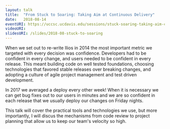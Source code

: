 ```yaml
---
layout: talk
title:  "From Stuck to Soaring: Taking Aim at Continuous Delivery"
date:   2018-08-14
eventURI: https://uccsc.ucdavis.edu/sessions/stuck-soaring-taking-aim-continuous-delivery
videoURI:
slidesURI: /slides/2018-08-stuck-to-soaring
---
```


When we set out to re-write Ilios in 2014 the most important metric we targeted with every decision was confidence. Developers had to be confident in every change,  and users needed to be confident in every release. This meant building code on well tested foundations, choosing technologies that favored stable releases over breaking changes, and adopting a culture of agile project management and test driven development.

In 2017 we averaged a deploy every other week! When it is necessary we can get bug fixes out to our users in minutes and we are so confident in each release that  we usually deploy our changes on Friday nights.

This talk will cover the practical tools and technologies we use, but more importantly, I will discus the mechanisms from code review to project planning that allow us to keep our team's velocity so high.
